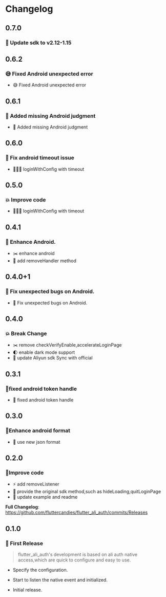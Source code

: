 <!-- Copyright 2022 The FlutterCandies author. All rights reserved.
Use of this source code is governed by an Apache license
that can be found in the LICENSE file. -->

# Changelog

## 0.7.0
### 🚀 Update sdk to v2.12-1.15

## 0.6.2
### 😅 Fixed Android unexpected error

* 😅 Fixed Android unexpected error

## 0.6.1
### 🦖 Added missing Android judgment

* 🦖️️ Added missing Android judgment

## 0.6.0
### 🔨 Fix android timeout issue

* 🙇🏻‍♂️️ loginWithConfig with timeout

## 0.5.0
### 💥 Improve code

* 🙇🏻‍♂️️ loginWithConfig with timeout

## 0.4.1
### 🔨 Enhance Android.

* ✂️ enhance android 
* 🧩 add removeHandler method

## 0.4.0+1
### 🔨 Fix unexpected bugs on Android.

* 🤖 Fix unexpected bugs on Android.

## 0.4.0
### 💥 Break Change

* ✂️ remove checkVerifyEnable,accelerateLoginPage
* 🌓 enable dark mode support
* 🧩 update Aliyun sdk Sync with official

## 0.3.1
### 🤖️fixed android token handle

* 🧸 ️fixed android token handle

## 0.3.0
### 🤖️Enhance android format

* 🧸 use new json format

## 0.2.0
### 🔮Improve code

* ⚡️ add removeListener
* 🔫 provide the original sdk method,such as hideLoading,quitLoginPage
* 🔖 update example and readme

**Full Changelog**: https://github.com/fluttercandies/flutter_ali_auth/commits/Releases


## 0.1.0
### :seedling: First Release
>flutter_ali_auth's development is based on ali auth native access,which are quick to configure and easy to use.
-  Specify the configuration.
-  Start to listen the native event and  initialized.


- Initial release.
